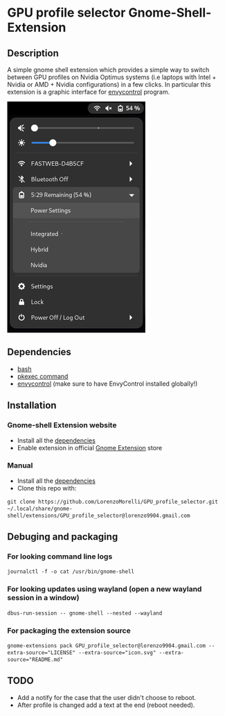 # GPU profile selector Gnome-Shell-Extension

## Description
A simple gnome shell extension which provides a simple way to switch between GPU profiles on Nvidia Optimus systems (i.e laptops with Intel + Nvidia or AMD + Nvidia configurations) in a few clicks.
In particular this extension is a graphic interface for [envycontrol](https://github.com/geminis3/envycontrol) program.

![screenshot example](./extension_screenshot.png)


## Dependencies
- [bash](https://www.gnu.org/software/bash/)
- [pkexec command](https://command-not-found.com/pkexec)
- [envycontrol](https://github.com/geminis3/envycontrol) (make sure to have EnvyControl installed globally!)


## Installation

### Gnome-shell Extension website
- Install all the [dependencies](#Dependencies)
- Enable extension in official [Gnome Extension](https://extensions.gnome.org/extension/5009/gpu-profile-selector/) store

### Manual
- Install all the [dependencies](#Dependencies)
- Clone this repo with:
```
git clone https://github.com/LorenzoMorelli/GPU_profile_selector.git ~/.local/share/gnome-shell/extensions/GPU_profile_selector@lorenzo9904.gmail.com
```


## Debuging and packaging

### For looking command line logs
```
journalctl -f -o cat /usr/bin/gnome-shell
```

### For looking updates using wayland (open a new wayland session in a window)
```
dbus-run-session -- gnome-shell --nested --wayland
```

### For packaging the extension source
```
gnome-extensions pack GPU_profile_selector@lorenzo9904.gmail.com --extra-source="LICENSE" --extra-source="icon.svg" --extra-source="README.md"
```

## TODO
- Add a notify for the case that the user didn't choose to reboot.
- After profile is changed add a text at the end (reboot needed).

